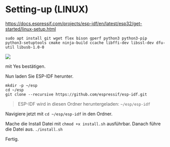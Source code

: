 # Setting-up (LINUX)

<https://docs.espressif.com/projects/esp-idf/en/latest/esp32/get-started/linux-setup.html>

```
sudo apt install git wget flex bison gperf python3 python3-pip python3-setuptools cmake ninja-build ccache libffi-dev libssl-dev dfu-util libusb-1.0-0
```

![](https://user-images.githubusercontent.com/69573151/116203757-52905880-a73c-11eb-8d39-bdcecc446e7d.png)

mit Yes bestätigen.

Nun laden Sie ESP-IDF herunter.
```
mkdir -p ~/esp
cd ~/esp
git clone --recursive https://github.com/espressif/esp-idf.git
```
> ESP-IDF wird in diesen Ordner heruntergeladen:  `~/esp/esp-idf`

Navigiere jetzt mit `cd ~/esp/esp-idf` in den Ordner. 

Mache die Install Datei mit `chmod +x install.sh` ausführbar. Danach führe die Datei aus.
`./install.sh`

Fertig.